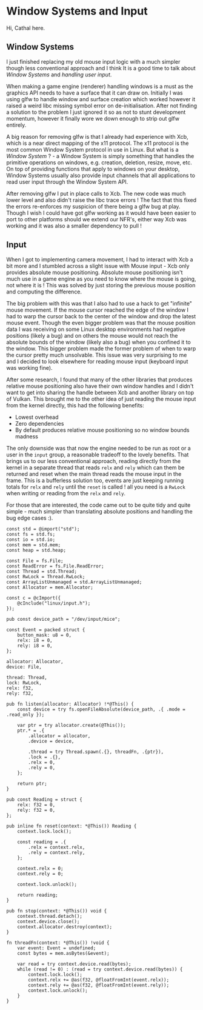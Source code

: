 <link rel="stylesheet" href="https://unpkg.com/sakura.css/css/sakura.css" type="text/css">

# Window Systems and Input

Hi, Cathal here.

## Window Systems

I just finished replacing my old mouse input logic with a much simpler though less conventional approach and I think It is a good time to talk about _Window Systems_ and _handling user input_.

When making a game engine (renderer) handling windows is a must as the graphics API needs to have a surface that it can draw on. Initially I was using glfw to handle window and surface creation which worked however it raised a weird libc missing symbol error on de-initialisation. After not finding a solution to the problem I just ignored it so as not to stunt development momentum, however it finally wore we down enough to strip out glfw entirely.

A big reason for removing glfw is that I already had experience with Xcb, which is a near direct mapping of the x11 protocol. The x11 protocol is the most common Window System protocol in use in Linux. But what is a _Window System_ ? - a Window System is simply something that handles the primitive operations on windows, e.g. creation, deletion, resize, move, etc. On top of providing functions that apply to windows on your desktop, Window Systems usually also provide input channels that all applications to read user input through the Window System API.

After removing glfw I put in place calls to Xcb. The new code was much lower level and also didn't raise the libc trace errors ! The fact that this fixed the errors re-enforces my suspicion of there being a glfw bug at play. Though I wish I could have got glfw working as it would have been easier to port to other platforms should we extend our NFR's, either way Xcb was working and it was also a smaller dependency to pull !

## Input

When I got to implementing camera movement, I had to interact with Xcb a bit more and I stumbled across a slight issue with Mouse input - Xcb only provides absolute mouse positioning. Absolute mouse positioning isn't much use in a game engine as you need to know where the mouse is going, not where it is ! This was solved by just storing the previous mouse position and computing the difference.

The big problem with this was that I also had to use a hack to get "infinite" mouse movement. If the mouse cursor reached the edge of the window I had to warp the cursor back to the center of the window and drop the latest mouse event. Though the even bigger problem was that the mouse position data I was receiving on some Linux desktop environments had negative positions (likely a bug) and on others the mouse would not reach the absolute bounds of the window (likely also a bug) when you confined it to the window. This bigger problem made the former problem of when to warp the cursor pretty much unsolvable. This issue was very surprising to me and I decided to look elsewhere for reading mouse input (keyboard input was working fine). 

After some research, I found that many of the other libraries that produces relative mouse positioning also have their own window handles and I didn't want to get into sharing the handle between Xcb and another library on top of Vulkan. This brought me to the other idea of just reading the mouse input from the kernel directly, this had the following benefits:

* Lowest overhead
* Zero dependencies
* By default produces relative mouse positioning so no window bounds madness

The only downside was that now the engine needed to be run as root or a user in the `input` group, a reasonable tradeoff to the lovely benefits. That brings us to our less conventional approach, reading directly from the kernel in a separate thread that reads `relx` and `rely` which can them be returned and reset when the main thread reads the mouse input in the frame. This is a bufferless solution too, events are just keeping running totals for `relx` and `rely` until the `reset` is called ! all you need is a `RwLock` when writing or reading from the `relx` and `rely`.

For those that are interested, the code came out to be quite tidy and quite simple - much simpler than translating absolute positions and handling the bug edge cases :).

```zig
const std = @import("std");
const fs = std.fs;
const io = std.io;
const mem = std.mem;
const heap = std.heap;

const File = fs.File;
const ReadError = fs.File.ReadError;
const Thread = std.Thread;
const RwLock = Thread.RwLock;
const ArrayListUnmanaged = std.ArrayListUnmanaged;
const Allocator = mem.Allocator;

const c = @cImport({
    @cInclude("linux/input.h");
});

pub const device_path = "/dev/input/mice";

const Event = packed struct {
    button_mask: u8 = 0,
    relx: i8 = 0,
    rely: i8 = 0,
};

allocator: Allocator,
device: File,

thread: Thread,
lock: RwLock,
relx: f32,
rely: f32,

pub fn listen(allocator: Allocator) !*@This() {
    const device = try fs.openFileAbsolute(device_path, .{ .mode = .read_only });

    var ptr = try allocator.create(@This());
    ptr.* = .{
        .allocator = allocator,
        .device = device,

        .thread = try Thread.spawn(.{}, threadFn, .{ptr}),
        .lock = .{},
        .relx = 0,
        .rely = 0,
    };

    return ptr;
}

pub const Reading = struct {
    relx: f32 = 0,
    rely: f32 = 0,
};

pub inline fn reset(context: *@This()) Reading {
    context.lock.lock();

    const reading = .{
        .relx = context.relx,
        .rely = context.rely,
    };

    context.relx = 0;
    context.rely = 0;

    context.lock.unlock();

    return reading;
}

pub fn stop(context: *@This()) void {
    context.thread.detach();
    context.device.close();
    context.allocator.destroy(context);
}

fn threadFn(context: *@This()) !void {
    var event: Event = undefined;
    const bytes = mem.asBytes(&event);

    var read = try context.device.read(bytes);
    while (read != 0) : (read = try context.device.read(bytes)) {
        context.lock.lock();
        context.relx += @as(f32, @floatFromInt(event.relx));
        context.rely += @as(f32, @floatFromInt(event.rely));
        context.lock.unlock();
    }
}
```
